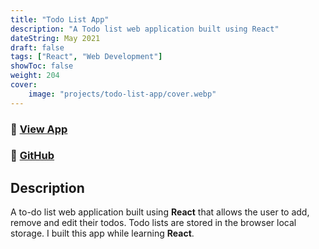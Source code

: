 ```yaml
---
title: "Todo List App"
description: "A Todo list web application built using React"
dateString: May 2021
draft: false
tags: ["React", "Web Development"]
showToc: false
weight: 204
cover:
    image: "projects/todo-list-app/cover.webp"
--- 
```

### 🔗 [View App]()
### 🔗 [GitHub](https://github.com/awwais)

## Description

A to-do list web application built using **React** that allows the user to add,
remove and edit their todos. Todo lists are stored in the browser local storage. 
I built this app while learning **React**.
